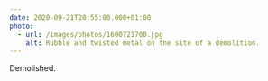 ```yaml
---
date: 2020-09-21T20:55:00.000+01:00
photo:
  - url: /images/photos/1600721700.jpg
    alt: Rubble and twisted metal on the site of a demolition.
---
```

Demolished.
